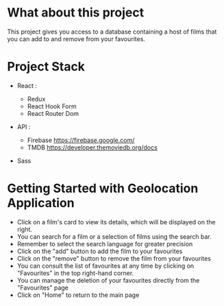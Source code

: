# What about this project

This project gives you access to a database containing a host of films that you can add to and remove from your favourites.

# Project Stack

- React : 
  - Redux
  - React Hook Form
  - React Router Dom
  
- API : 
  -  Firebase https://firebase.google.com/
  -  TMDB https://developer.themoviedb.org/docs
  
- Sass

# Getting Started with Geolocation Application

- Click on a film's card to view its details, which will be displayed on the right.
- You can search for a film or a selection of films using the search bar.
- Remember to select the search language for greater precision
- Click on the "add" button to add the film to your favourites
- Click on the "remove" button to remove the film from your favourites
- You can consult the list of favourites at any time by clicking on "Favourites" in the top right-hand corner.
- You can manage the deletion of your favourites directly from the "Favourites" page
- Click on "Home" to return to the main page
